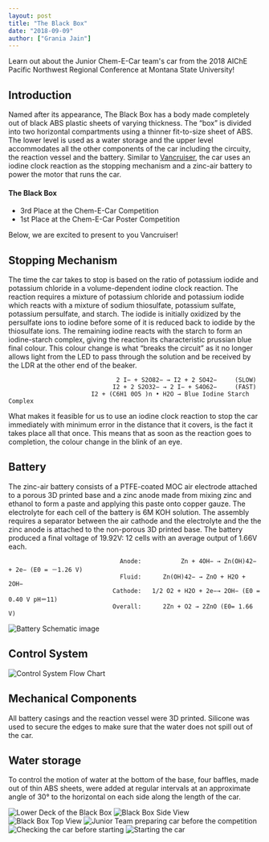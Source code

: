 ```yaml
---
layout: post
title: "The Black Box"
date: "2018-09-09"
author: ["Grania Jain"]
---
```



Learn out about the Junior Chem-E-Car team's car from the 2018 AIChE Pacific Northwest Regional Conference at Montana State University!


## Introduction

Named after its appearance, The Black Box has a body made completely out of black ABS plastic sheets of varying thickness. The “box” is divided into two horizontal compartments using a thinner fit-to-size sheet of ABS. The lower level is used as a water storage and the upper level accommodates all the other components of the car including the circuity, the reaction vessel and the battery. Similar to [Vancruiser](https://www.ubcenvision.com/blog/2018/08/04/Meet-the-Vancruiser.html/), the car uses an iodine clock reaction as the stopping mechanism and a zinc-air battery to power the motor that runs the car.

#### The Black Box
* 3rd Place at the Chem-E-Car Competition
* 1st Place at the Chem-E-Car Poster Competition

Below, we are excited to present to you Vancruiser!

## Stopping Mechanism

The time the car takes to stop is based on the ratio of potassium iodide and potassium chloride in a volume-dependent iodine clock reaction. The reaction requires a mixture of potassium chloride and potassium iodide which reacts with a mixture of sodium thiosulfate, potassium sulfate, potassium persulfate, and starch. The iodide is initially oxidized by the persulfate ions to iodine before some of it is reduced back to iodide by the thiosulfate ions. The remaining iodine reacts with the starch to form an iodine-starch complex, giving the reaction its characteristic prussian blue final colour. This colour change is what “breaks the circuit” as it no longer allows light from the LED to pass through the solution and be received by the LDR at the other end of the beaker. 

                                  2 I− + S2O82− → I2 + 2 SO42−     (SLOW)
                                 I2 + 2 S2O32− → 2 I− + S4O62−     (FAST)
                           I2 + (C6H1 0O5 )n • H2O → Blue Iodine Starch Complex

What makes it feasible for us to use an iodine clock reaction to stop the car immediately with minimum error in the distance that it covers, is the fact it takes place all that once. This means that as soon as the reaction goes to completion, the colour change in the blink of an eye. 

## Battery

The zinc-air battery consists of a PTFE-coated MOC air electrode attached to a porous 3D printed base and a zinc anode made from mixing zinc and ethanol to form a paste and applying this paste onto copper gauze. The electrolyte for each cell of the battery is 6M KOH solution. The assembly requires a separator between the air cathode and the electrolyte and the the zinc anode is attached to the non-porous 3D printed base. The battery produced a final voltage of 19.92V: 12 cells with an average output of 1.66V each.

                                   Anode:           Zn + 4OH− → Zn(OH)42− + 2e− (E0 = －1.26 V)
                                   Fluid: 	   Zn(OH)42− → ZnO + H2O + 2OH−
                                 Cathode: 	1/2 O2 + H2O + 2e−→ 2OH− (E0 = 0.40 V pH＝11)
                                 Overall:	   2Zn + O2 → 2ZnO (E0= 1.66 V)


<img src="/assets/images/blog/The Black Box/BatteryBuild.png" alt="Battery Schematic image">

## Control System

<img src="/assets/images/blog/The Black Box/ControlSystemFlowDiagram.png" alt="Control System Flow Chart">

## Mechanical Components

All battery casings and the reaction vessel were 3D printed. Silicone was used to secure the edges to make sure that the water does not spill out of the car. 

## Water storage

To control the motion of water at the bottom of the base, four baffles, made out of thin ABS sheets, were added at regular intervals at an approximate angle of 30° to the horizontal on each side along the length of the car. 

<img src="/assets/images/blog/The Black Box/BlackBoxLowerDeck.png" alt="Lower Deck of the Black Box">
<img src="/assets/images/blog/The Black Box/BlackBoxSideView.png" alt="Black Box Side View">
<img src="/assets/images/blog/The Black Box/BlackBoxTopView.png" alt="Black Box Top View">
<img src="/assets/images/blog/The Black Box/CompetitionDayPrep.png" alt="Junior Team preparing car before the competition">
<img src="/assets/images/blog/The Black Box/CompetitonDayInspection.png" alt="Checking the car before starting">
<img src="/assets/images/blog/The Black Box/CompetitionDayFirstRun.png" alt="Starting the car">
